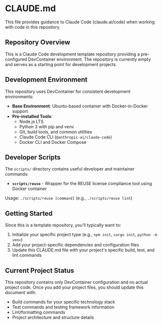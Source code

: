 # CLAUDE.md

This file provides guidance to Claude Code (claude.ai/code) when working with code in this repository.

## Repository Overview

This is a Claude Code development template repository providing a pre-configured DevContainer environment. The repository is currently empty and serves as a starting point for development projects.

## Development Environment

This repository uses DevContainer for consistent development environments:

- **Base Environment**: Ubuntu-based container with Docker-in-Docker support
- **Pre-installed Tools**: 
  - Node.js LTS
  - Python 3 with pip and venv
  - Git, build tools, and common utilities
  - Claude Code CLI (`@anthropic-ai/claude-code`)
  - Docker CLI and Docker Compose

## Developer Scripts

The `scripts/` directory contains useful developer and maintainer commands:

- **`scripts/reuse`** - Wrapper for the REUSE license compliance tool using Docker container

Usage: `./scripts/reuse [command]` (e.g., `./scripts/reuse lint`)

## Getting Started

Since this is a template repository, you'll typically want to:

1. Initialize your specific project type (e.g., `npm init`, `cargo init`, `python -m venv`)
2. Add your project-specific dependencies and configuration files
3. Update this CLAUDE.md file with your project's specific build, test, and lint commands

## Current Project Status

This repository contains only DevContainer configuration and no actual project code. Once you add your project files, you should update this document with:

- Build commands for your specific technology stack
- Test commands and testing framework information
- Lint/formatting commands
- Project architecture and structure details